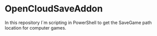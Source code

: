 # OpenCloudSaveAddon
In this repository I´m scripting in PowerShell to get the SaveGame path location for computer games.
